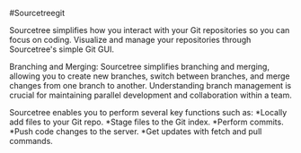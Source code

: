 #Sourcetreegit

Sourcetree simplifies how you interact with your Git repositories 
so you can focus on coding. 
Visualize and manage your repositories through Sourcetree's simple Git GUI.

Branching and Merging: Sourcetree simplifies branching and merging, allowing you to create new branches, switch between branches, and merge changes from one branch to another. Understanding branch management is crucial for maintaining parallel development and collaboration within a team.

Sourcetree enables you to perform several key functions such as:
*Locally add files to your Git repo.
*Stage files to the Git index.
*Perform commits.
*Push code changes to the server.
*Get updates with fetch and pull commands.